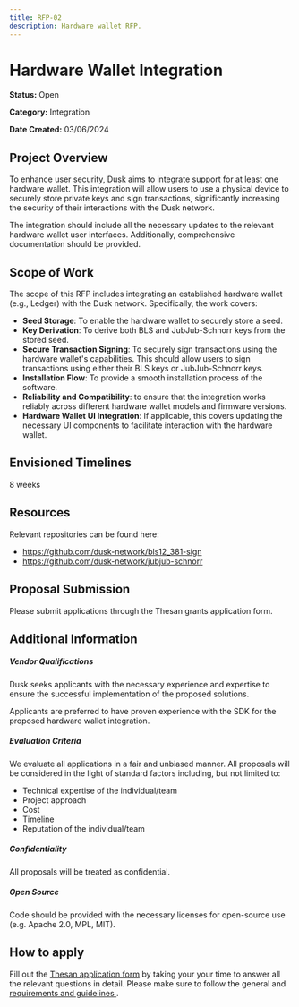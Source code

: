 ```yaml
---
title: RFP-02
description: Hardware wallet RFP.
---
```



# Hardware Wallet Integration

**Status:** Open

**Category:** Integration

**Date Created:** 03/06/2024

## Project Overview

To enhance user security, Dusk aims to integrate support for at least one hardware wallet. This integration will allow users to use a physical device to securely store private keys and sign transactions, significantly increasing the security of their interactions with the Dusk network.

The integration should include all the necessary updates to the relevant hardware wallet user interfaces. Additionally, comprehensive documentation should be provided.


## Scope of Work

The scope of this RFP includes integrating an established hardware wallet (e.g., Ledger) with the Dusk network. Specifically, the work covers:

- **Seed Storage**: To enable the hardware wallet to securely store a seed.
- **Key Derivation**: To derive both BLS and JubJub-Schnorr keys from the stored seed.
- **Secure Transaction Signing**: To securely sign transactions using the hardware wallet's capabilities. This should allow users to sign transactions using either their BLS keys or JubJub-Schnorr keys.
- **Installation Flow**: To provide a smooth installation process of the software.
- **Reliability and Compatibility**: to ensure that the integration works reliably across different hardware wallet models and firmware versions.
- **Hardware Wallet UI Integration**: If applicable, this covers updating the necessary UI components to facilitate interaction with the hardware wallet.

## Envisioned Timelines

8 weeks

## Resources

Relevant repositories can be found here:
- https://github.com/dusk-network/bls12_381-sign
- https://github.com/dusk-network/jubjub-schnorr


## Proposal Submission

Please submit applications through the Thesan grants application form.

## Additional Information
##### Vendor Qualifications

Dusk seeks applicants with the necessary experience and expertise to ensure the successful implementation of the proposed solutions.

Applicants are preferred to have proven experience with the SDK for the proposed hardware wallet integration.

##### Evaluation Criteria

We evaluate all applications in a fair and unbiased manner. All proposals will be considered in the light of standard factors including, but not limited to:
- Technical expertise of the individual/team
- Project approach
- Cost
- Timeline
- Reputation of the individual/team


##### Confidentiality

All proposals will be treated as confidential.

##### Open Source
Code should be provided with the necessary licenses for open-source use (e.g. Apache 2.0, MPL, MIT).




## How to apply
Fill out the [Thesan application form](https://qfisyyuui1g.typeform.com/to/uAucnWFJ) by taking your your time to answer all the relevant questions in detail. Please make sure to follow the general and <a href="http://docs.dusk.network/grants/#selection-process" target="_blank"> requirements and guidelines </a>.